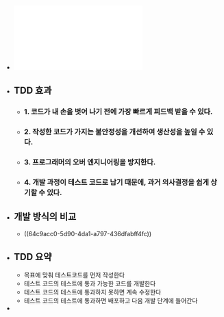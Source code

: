 - ![20230802_TDD XCTest.pdf](../assets/20230802_TDD_XCTest_1690937382612_0.pdf)
- ## TDD 효과
	- ### 1. 코드가 내 손을 벗어 나기 전에 가장 빠르게 피드백 받을 수 있다.
	- ### 2. 작성한 코드가 가지는 불안정성을 개선하여 생산성을 높일 수 있다.
	- ### 3. 프로그래머의 오버 엔지니어링을 방지한다.
	- ### 4. 개발 과정이 테스트 코드로 남기 때문에, 과거 의사결정을 쉽게 상기할 수 있다.
- ## 개발 방식의 비교
	- ((64c9acc0-5d90-4da1-a797-436dfabff4fc))
- ## TDD 요약
	- 목표에 맞춰 테스트코드를 먼저 작성한다
	- 테스트 코드의 테스트에 통과 가능한 코드를 개발한다
	- 테스트 코드의 테스트에 통과하지 못하면 계속 수정한다
	- 테스트 코드의 테스트에 통과하면 배포하고 다음 개발 단계에 들어간다
-